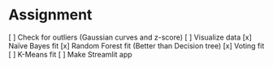 # Assignment

[ ] Check for outliers (Gaussian curves and z-score)
[ ] Visualize data
[x] Naïve Bayes fit
[x] Random Forest fit (Better than Decision tree)
[x] Voting fit
[ ] K-Means fit
[ ] Make Streamlit app
